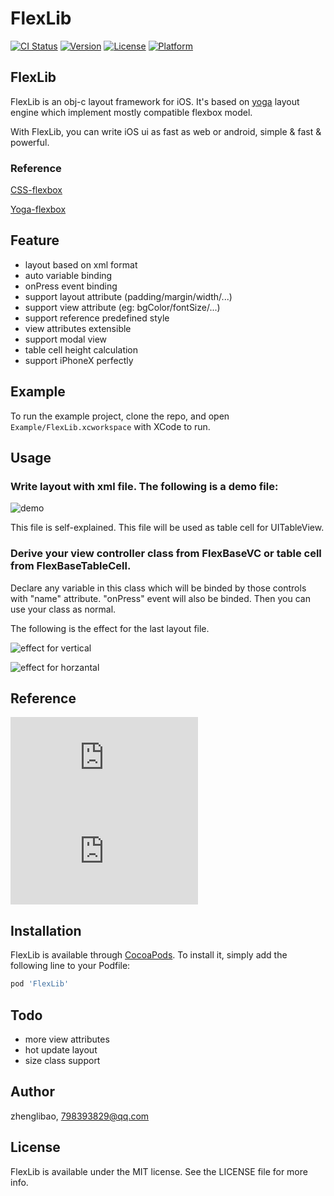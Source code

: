 # FlexLib

[![CI Status](http://img.shields.io/travis/zhenglibao/FlexLib.svg?style=flat)](https://travis-ci.org/zhenglibao/FlexLib)
[![Version](https://img.shields.io/cocoapods/v/FlexLib.svg?style=flat)](http://cocoapods.org/pods/FlexLib)
[![License](https://img.shields.io/cocoapods/l/FlexLib.svg?style=flat)](http://cocoapods.org/pods/FlexLib)
[![Platform](https://img.shields.io/cocoapods/p/FlexLib.svg?style=flat)](http://cocoapods.org/pods/FlexLib)

## FlexLib

FlexLib is an obj-c layout framework for iOS. It's based on [yoga](https://facebook.github.io/yoga/) layout engine which implement  mostly compatible flexbox model.

With FlexLib, you can write iOS ui as fast as web or android, simple & fast & powerful.

### Reference
[CSS-flexbox](https://css-tricks.com/snippets/css/a-guide-to-flexbox/)

[Yoga-flexbox](https://facebook.github.io/yoga/docs/flex-direction/)

## Feature
* layout based on xml format
* auto variable binding
* onPress event binding
* support layout attribute (padding/margin/width/...)
* support view attribute (eg: bgColor/fontSize/...)
* support reference predefined style
* view attributes extensible
* support modal view
* table cell height calculation
* support iPhoneX perfectly

## Example

To run the example project, clone the repo, and open `Example/FlexLib.xcworkspace` with XCode to run.

## Usage

### Write layout with xml file. The following is a demo file:

![demo](https://raw.githubusercontent.com/zhenglibao/FlexLib/master/Doc/res/xmldemo.png)

This file is self-explained. This file will be used as table cell for UITableView.

### Derive your view controller class from FlexBaseVC or table cell from FlexBaseTableCell.
Declare any variable in this class which will be binded by those controls with "name" attribute. "onPress" event will also be binded.
Then you can use your class as normal.

The following is the effect for the last layout file.

![effect for vertical](https://raw.githubusercontent.com/zhenglibao/FlexLib/master/Doc/res/effect-vert.png)

![effect for horzantal](https://raw.githubusercontent.com/zhenglibao/FlexLib/master/Doc/res/effect-horz.png)

## Reference
 ![layout attributes](https://raw.githubusercontent.com/zhenglibao/FlexLib/master/Doc/layoutattr.htm)
 ![view attributes](https://raw.githubusercontent.com/zhenglibao/FlexLib/master/Doc/viewattr.htm)

## Installation

FlexLib is available through [CocoaPods](http://cocoapods.org). To install
it, simply add the following line to your Podfile:

```ruby
pod 'FlexLib'
```

## Todo
* more view attributes
* hot update layout
* size class support

## Author

zhenglibao, 798393829@qq.com

## License

FlexLib is available under the MIT license. See the LICENSE file for more info.
